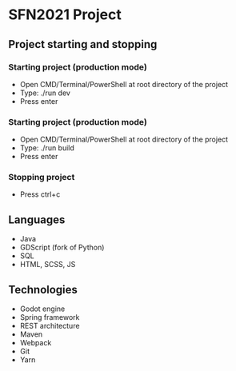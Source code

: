 # SFN2021 Project

## Project starting and stopping

### Starting project (production mode)

- Open CMD/Terminal/PowerShell at root directory of the project
- Type: ./run dev
- Press enter

### Starting project (production mode)

- Open CMD/Terminal/PowerShell at root directory of the project
- Type: ./run build
- Press enter

### Stopping project

- Press ctrl+c

## Languages
- Java
- GDScript (fork of Python)
- SQL
- HTML, SCSS, JS

## Technologies
- Godot engine
- Spring framework
- REST architecture
- Maven
- Webpack
- Git
- Yarn

